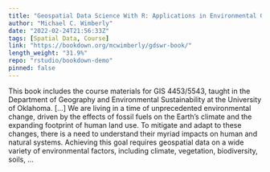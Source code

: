 ```yaml
---
title: "Geospatial Data Science With R: Applications in Environmental Geography"
author: "Michael C. Wimberly"
date: "2022-02-24T21:56:33Z"
tags: [Spatial Data, Course]
link: "https://bookdown.org/mcwimberly/gdswr-book/"
length_weight: "31.9%"
repo: "rstudio/bookdown-demo"
pinned: false
---
```


This book includes the course materials for GIS 4453/5543, taught in the Department of Geography and Environmental Sustainability at the University of Oklahoma. [...] We are living in a time of unprecedented environmental change, driven by the effects of fossil fuels on the Earth’s climate and the expanding footprint of human land use. To mitigate and adapt to these changes, there is a need to understand their myriad impacts on human and natural systems. Achieving this goal requires geospatial data on a wide variety of environmental factors, including climate, vegetation, biodiversity, soils,  ...
